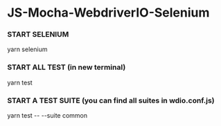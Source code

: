 # JS-Mocha-WebdriverIO-Selenium

### START SELENIUM
yarn selenium

### START ALL TEST (in new terminal)
yarn test


### START A TEST SUITE (you can find all suites in wdio.conf.js)
yarn test -- --suite common
